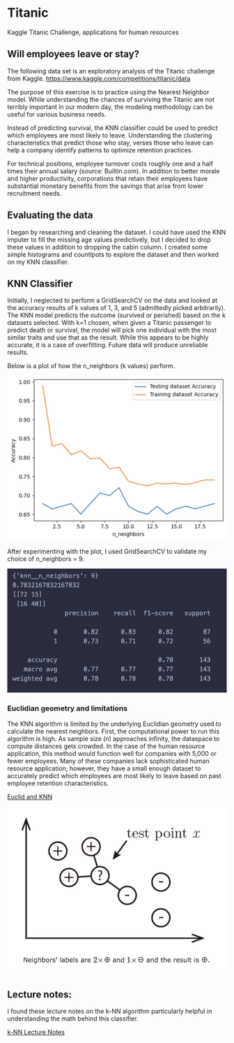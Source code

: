# Titanic
Kaggle Titanic Challenge, applications for human resources

## Will employees leave or stay?
The following data set is an exploratory analysis of the Titanic challenge from Kaggle. 
https://www.kaggle.com/competitions/titanic/data

The purpose of this exercise is to practice using the Nearest Neighbor model.  While understanding the chances of surviving the Titanic are not terribly important in our modern day, the modeling methodology can be useful for various business needs.  

Instead of predicting survival, the KNN classifier could be used to predict which employees are most likely to leave. Understanding the clustering characteristics that predict those who stay, verses those who leave  can help a company identify patterns to optimize retention practices.  

For technical positions, employee turnover costs roughly one and a half times their annual salary (source: Builtin.com).  In addition to better morale and higher productivity, corporations that retain their employees have substantial monetary benefits from the savings that arise from lower recruitment needs.

## Evaluating the data
I began by researching and cleaning the dataset.  I could have used the KNN imputer to fill the missing age values predictively, but I decided to drop these values in addition to dropping the cabin column.  I created some simple histograms and countlpots to explore the dataset and then worked on my KNN classifier.

## KNN Classifier
Initially, I neglected to perform a GridSearchCV on the data and looked at the accuracy results of k values of 1, 3, and 5 (admittedly picked arbitrarily).  The KNN model predicts the outcome (survived or perished) based on the k datasets selected.  With k=1 chosen, when given a Titanic passenger to predict death or survival, the model will pick one individual with the most similar traits and use that as the result.  While this appears to be highly accurate, it is a case of overfitting.  Future data will produce unreliable results.  

Below is a plot of how the n_neighbors (k values) perform.

![k_neighbors](https://github.com/BotanicalAmy/Titanic/blob/main/images/n_neighbors.png)

After experimenting with the plot, I used GridSearchCV to validate my choice of n_neighbors = 9.

![test_results](https://github.com/BotanicalAmy/Titanic/blob/main/images/test_results.png)

### Euclidian geometry and limitations
The KNN algorithm is limited by the underlying Euclidian geometry used to calculate the nearest neighbors.  First, the computational power to run this algorithm is high.  As sample size (n) approaches infinity, the dataspace to compute distances gets crowded.  In the case of the human resource application, this method would function well for companies with 5,000 or fewer employees.  Many of these companies lack sophisticated human resource application; however, they have a small enough dataset to accurately predict which employees are most likely to leave based on past employee retention characteristics.

[Euclid and KNN](https://towardsdatascience.com/knn-algorithm-what-when-why-how-41405c16c36f)

![k_NNalgorithm](https://github.com/BotanicalAmy/Titanic/blob/main/images/k_NNalgorithm.png)

## Lecture notes:
I found these lecture notes on the k-NN algorithm particularly helpful in understanding the math behind this classifier.

[k-NN Lecture Notes]([https://pages.github.com/](https://www.cs.cornell.edu/courses/cs4780/2017sp/lectures/lecturenote02_kNN.html#:~:text=The%20k%2Dnearest%20neighbor%20classifier,%7Cp)1%2Fp)
